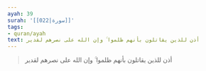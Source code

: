 ```yaml
---
ayah: 39
surah: '[[022|سورة]]'
tags:
- quran/ayah
text: أذن للذين يقاتلون بأنهم ظلموا ۚ وإن الله على نصرهم لقدير
---
```

> أذن للذين يقاتلون بأنهم ظلموا ۚ وإن الله على نصرهم لقدير
